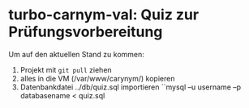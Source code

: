 # turbo-carnym-val: Quiz zur Prüfungsvorbereitung

Um auf den aktuellen Stand zu kommen:
1. Projekt mit ``git pull`` ziehen
2. alles in die VM (/var/www/carynym/) kopieren
3. Datenbankdatei ../db/quiz.sql importieren ``mysql –u username –p databasename < quiz.sql

